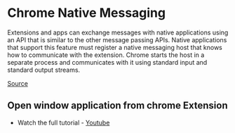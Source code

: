 # Chrome Native Messaging
Extensions and apps can exchange messages with native applications using an API that is similar to the other message passing APIs. Native applications that support this feature must register a native messaging host that knows how to communicate with the extension. Chrome starts the host in a separate process and communicates with it using standard input and standard output streams.

[Source](https://developer.chrome.com/extensions/nativeMessaging)

## Open window application from chrome Extension
- Watch the full tutorial  - [Youtube](https://youtu.be/Odei9r2SB78)
